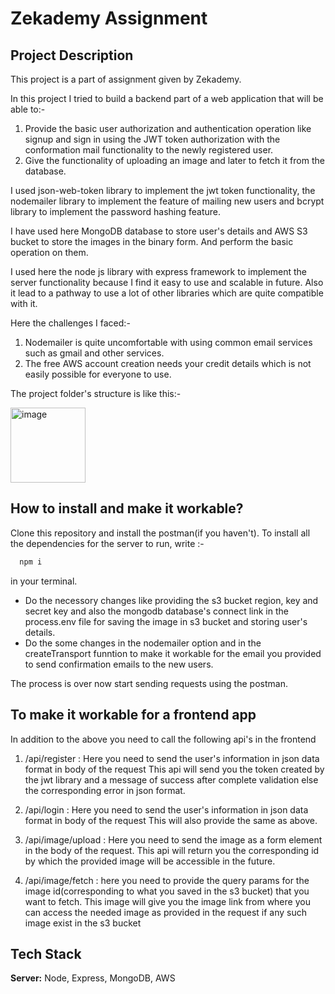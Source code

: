 # Zekademy Assignment


## Project Description

This project is a part of assignment given by Zekademy.

In this project I tried to build a backend part of a web application that will be able to:-
1. Provide the basic user authorization and authentication operation like signup and sign in using the JWT token authorization with the conformation mail functionality to the newly registered user.
2. Give the functionality of uploading an image and later to fetch it from the database.

I used json-web-token library to implement the jwt token functionality, the nodemailer library to implement the feature of mailing new users and bcrypt library to implement the password hashing feature. 

I have used here MongoDB database to store user's details and AWS S3 bucket to store the images in the binary form. And perform the basic operation on them.

I used here the node js library with express framework to implement the server functionality because I find it easy to use and scalable in future. Also it lead to a pathway to use a lot of other libraries which are quite compatible with it. 

Here the challenges I faced:-
1. Nodemailer is quite uncomfortable with using common email services such as gmail and other services. 
2. The free AWS account creation needs your credit details which is not easily possible for everyone to use.

The project folder's structure is like this:-

<img width="120" alt="image" src="https://user-images.githubusercontent.com/89704806/204096833-de854178-5c89-44d0-aaee-b2673f483831.png">


## How to install and make it workable?

Clone this repository and install the postman(if you haven't). 
To install all the dependencies for the server to run, write :-

```bash
  npm i
```
in your terminal.

- Do the necessory changes like providing the s3 bucket region, key and secret key and also the mongodb database's connect link in the process.env  file for saving the image in s3 bucket and storing user's details. 
- Do the some changes in the nodemailer option and in the createTransport funntion to make it workable for the email you provided to send confirmation emails to the new users.

The process is over now start sending requests using the postman.

## To make it workable for a frontend app
In addition to the above you need to call the following api's in the frontend
1. /api/register : 
Here you need to send the user's information in json data format in body of the request
This api will send you the token created by the jwt library and a message of success after complete validation else the corresponding error in json format.

2. /api/login : Here you need to send the user's information in json data format in body of the request
This will also provide the same as above.

3. /api/image/upload : Here you need to send the image as a form element in the body of the request.
This api will return you the corresponding id by which the provided image will be accessible in the future.

4. /api/image/fetch : here you need to provide the query params for the image id(corresponding to what you saved in the s3 bucket) that you want to fetch.
This image will give you the image link from where you can access the needed image as provided in the request if any such image exist in the s3 bucket


## Tech Stack


**Server:** Node, Express, MongoDB, AWS
